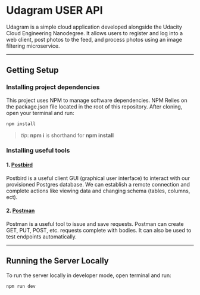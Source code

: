 # Udagram USER API

Udagram is a simple cloud application developed alongside the Udacity Cloud Engineering Nanodegree. It allows users to register and log into a web client, post photos to the feed, and process photos using an image filtering microservice.

***
## Getting Setup

### Installing project dependencies

This project uses NPM to manage software dependencies. NPM Relies on the package.json file located in the root of this repository. After cloning, open your terminal and run:
```bash
npm install
```
>_tip_: **npm i** is shorthand for **npm install**

### Installing useful tools
#### 1. [Postbird](https://github.com/paxa/postbird)
Postbird is a useful client GUI (graphical user interface) to interact with our provisioned Postgres database. We can establish a remote connection and complete actions like viewing data and changing schema (tables, columns, ect).

#### 2. [Postman](https://www.getpostman.com/downloads/)
Postman is a useful tool to issue and save requests. Postman can create GET, PUT, POST, etc. requests complete with bodies. It can also be used to test endpoints automatically.

***

## Running the Server Locally
To run the server locally in developer mode, open terminal and run:
```bash
npm run dev
```
